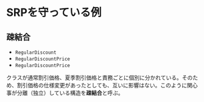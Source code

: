 # SRPを守っている例

## 疎結合

- `RegularDiscount`
- `RegularDiscountPrice`
- `RegularDiscountPrice`

クラスが通常割引価格、夏季割引価格と責務ごとに個別に分かれている。そのため、割引価格の仕様変更があったとしても、互いに影響はない。このように関心事が分離（独立）している構造を**疎結合**と呼ぶ。
